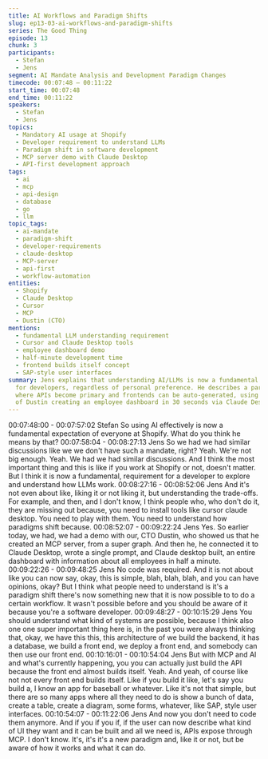 ```yaml
---
title: AI Workflows and Paradigm Shifts
slug: ep13-03-ai-workflows-and-paradigm-shifts
series: The Good Thing
episode: 13
chunk: 3
participants:
  - Stefan
  - Jens
segment: AI Mandate Analysis and Development Paradigm Changes
timecode: 00:07:48 – 00:11:22
start_time: 00:07:48
end_time: 00:11:22
speakers:
  - Stefan
  - Jens
topics:
  - Mandatory AI usage at Shopify
  - Developer requirement to understand LLMs
  - Paradigm shift in software development
  - MCP server demo with Claude Desktop
  - API-first development approach
tags:
  - ai
  - mcp
  - api-design
  - database
  - go
  - llm
topic_tags:
  - ai-mandate
  - paradigm-shift
  - developer-requirements
  - claude-desktop
  - MCP-server
  - api-first
  - workflow-automation
entities:
  - Shopify
  - Claude Desktop
  - Cursor
  - MCP
  - Dustin (CTO)
mentions:
  - fundamental LLM understanding requirement
  - Cursor and Claude Desktop tools
  - employee dashboard demo
  - half-minute development time
  - frontend builds itself concept
  - SAP-style user interfaces
summary: Jens explains that understanding AI/LLMs is now a fundamental requirement
  for developers, regardless of personal preference. He describes a paradigm shift
  where APIs become primary and frontends can be auto-generated, using an example
  of Dustin creating an employee dashboard in 30 seconds via Claude Desktop and MCP.
---
```


00:07:48:00 - 00:07:57:02
Stefan
So using AI effectively is now a fundamental expectation of everyone at Shopify. What do you
think he means by that?
00:07:58:04 - 00:08:27:13
Jens
So we had we had similar discussions like we we don't have such a mandate, right? Yeah.
We're not big enough. Yeah. We had we had similar discussions. And I think the most important
thing and this is like if you work at Shopify or not, doesn't matter. But I think it is now a
fundamental, requirement for a developer to explore and understand how LLMs work.
00:08:27:16 - 00:08:52:06
Jens
And it's not even about like, liking it or not liking it, but understanding the trade-offs. For
example, and then, and I don't know, I think people who, who don't do it, they are missing out
because, you need to install tools like cursor claude desktop. You need to play with them. You
need to understand how paradigms shift because.
00:08:52:07 - 00:09:22:24
Jens
Yes. So earlier today, we had, we had a demo with our, CTO Dustin, who showed us that he
created an MCP server, from a super graph. And then he, he connected it to Claude Desktop,
wrote a single prompt, and Claude desktop built, an entire dashboard with information about all
employees in half a minute.
00:09:22:26 - 00:09:48:25
Jens
No code was required. And it is not about like you can now say, okay, this is simple, blah, blah,
blah, and you can have opinions, okay? But I think what people need to understand is it's a
paradigm shift there's now something new that it is now possible to to do a certain workflow. It
wasn't possible before and you should be aware of it because you're a software developer.
00:09:48:27 - 00:10:15:29
Jens
You should understand what kind of systems are possible, because I think also one one super
important thing here is, in the past you were always thinking that, okay, we have this this, this
architecture of we build the backend, it has a database, we build a front end, we deploy a front
end, and somebody can then use our front end.
00:10:16:01 - 00:10:54:04
Jens
But with MCP and AI and what's currently happening, you you can actually just build the API
because the front end almost builds itself. Yeah. And yeah, of course like not not every front end
builds itself. Like if you build it like, let's say you build a, I know an app for baseball or whatever.
Like it's not that simple, but there are so many apps where all they need to do is show a bunch
of data, create a table, create a diagram, some forms, whatever, like SAP, style user interfaces.
00:10:54:07 - 00:11:22:06
Jens
And now you don't need to code them anymore. And if you if you if, if the user can now describe
what kind of UI they want and it can be built and all we need is, APIs expose through MCP. I
don't know. It's, it's it's a new paradigm and, like it or not, but be aware of how it works and what
it can do.